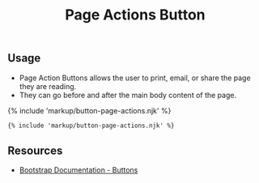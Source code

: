 ﻿---
title: Page Actions Button
summary: Page Actions allow users perform various actions.
tags: components, buttons
layout: guide
eleventyNavigation:
  key: Page Actions Button
  parent: Components
  order: 120
  excerpt: Page Actions allow users perform various actions.
  img: /img/illustrations/illus-button-page-actions.svg
---

## Usage

- Page Action Buttons allows the user to print, email, or share the page they are reading.
- They can go before and after the main body content of the page.

{% include 'markup/button-page-actions.njk' %}

```html
{% include 'markup/button-page-actions.njk' %}
```

## Resources

- [Bootstrap Documentation - Buttons](https://getbootstrap.com/docs/5.2/components/buttons/)
